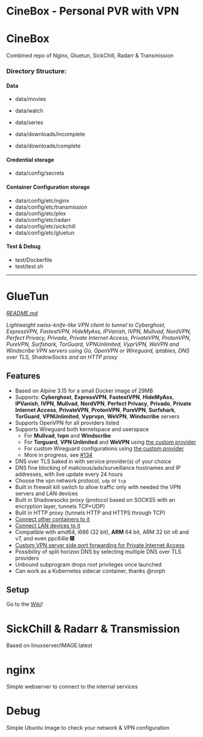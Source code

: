 # CineBox - Personal PVR with VPN

# CineBox

Combined repo of Nginx, Gluetun, SickChill, Radarr & Transmission

### Directory Structure:


#### Data

- data/movies
- data/watch
- data/series

- data/downloads/incomplete
- data/downloads/complete

#### Credential storage
- data/config/secrets

#### Container Configuration storage
- data/config/etc/nginx
- data/config/etc/transmission
- data/config/etc/plex
- data/config/etc/radarr
- data/config/etc/sickchill
- data/config/etc/gluetun

#### Test & Debug
- test/Dockerfile
- test/test.sh

<hr>

# GlueTun

<i>[README.md](https://github.com/qdm12/gluetun/blob/master/README.md)</i>

*Lightweight swiss-knife-like VPN client to tunnel to Cyberghost, ExpressVPN, FastestVPN,
HideMyAss, IPVanish, IVPN, Mullvad, NordVPN, Perfect Privacy, Privado, Private Internet Access, PrivateVPN,
ProtonVPN, PureVPN, Surfshark, TorGuard, VPNUnlimited, VyprVPN, WeVPN and Windscribe VPN servers
using Go, OpenVPN or Wireguard, iptables, DNS over TLS, ShadowSocks and an HTTP proxy*

## Features

- Based on Alpine 3.15 for a small Docker image of 29MB
- Supports: **Cyberghost**, **ExpressVPN**, **FastestVPN**, **HideMyAss**, **IPVanish**, **IVPN**, **Mullvad**, **NordVPN**, **Perfect Privacy**, **Privado**, **Private Internet Access**, **PrivateVPN**, **ProtonVPN**, **PureVPN**,  **Surfshark**, **TorGuard**, **VPNUnlimited**, **Vyprvpn**, **WeVPN**, **Windscribe** servers
- Supports OpenVPN for all providers listed
- Supports Wireguard both kernelspace and userspace
  - For **Mullvad**, **Ivpn** and **Windscribe**
  - For **Torguard**, **VPN Unlimited** and **WeVPN** using [the custom provider](https://github.com/qdm12/gluetun/wiki/Custom-provider)
  - For custom Wireguard configurations using [the custom provider](https://github.com/qdm12/gluetun/wiki/Custom-provider)
  - More in progress, see [#134](https://github.com/qdm12/gluetun/issues/134)
- DNS over TLS baked in with service provider(s) of your choice
- DNS fine blocking of malicious/ads/surveillance hostnames and IP addresses, with live update every 24 hours
- Choose the vpn network protocol, `udp` or `tcp`
- Built in firewall kill switch to allow traffic only with needed the VPN servers and LAN devices
- Built in Shadowsocks proxy (protocol based on SOCKS5 with an encryption layer, tunnels TCP+UDP)
- Built in HTTP proxy (tunnels HTTP and HTTPS through TCP)
- [Connect other containers to it](https://github.com/qdm12/gluetun/wiki/Connect-a-container-to-gluetun)
- [Connect LAN devices to it](https://github.com/qdm12/gluetun/wiki/Connect-a-LAN-device-to-gluetun)
- Compatible with amd64, i686 (32 bit), **ARM** 64 bit, ARM 32 bit v6 and v7, and even ppc64le 🎆
- [Custom VPN server side port forwarding for Private Internet Access](https://github.com/qdm12/gluetun/wiki/Private-internet-access#vpn-server-port-forwarding)
- Possibility of split horizon DNS by selecting multiple DNS over TLS providers
- Unbound subprogram drops root privileges once launched
- Can work as a Kubernetes sidecar container, thanks @rorph

## Setup

Go to the [Wiki](https://github.com/qdm12/gluetun/wiki)!

# SickChill & Radarr & Transmission

Based on linuxserver/IMAGE:latest

# nginx

Simple webserver to connect to the internal services

# Debug

Simple Ubuntu Image to check your network & VPN configuration
